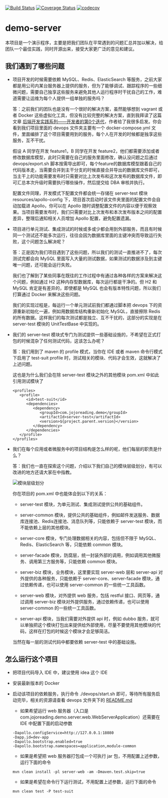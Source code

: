 [![Build Status](https://travis-ci.com/jojoreading-public/demo-server.svg?branch=master)](https://travis-ci.com/jojoreading-public/demo-server)
[![Coverage Status](https://coveralls.io/repos/github/jojoreading-public/demo-server/badge.svg?branch=master)](https://coveralls.io/github/jojoreading-public/demo-server?branch=master)
[![codecov](https://codecov.io/gh/jojoreading-public/demo-server/branch/master/graph/badge.svg)](https://codecov.io/gh/jojoreading-public/demo-server)

# demo-server

本项目是一个演示程序，主要是把我们团队在平常遇到的问题汇总并加以解决，给团队一个最佳实践，同时开源出来，接受大家更广泛的意见和建议。

## 我们遇到了哪些问题

* 项目开发的时候需要依赖 MySQL、Redis、ElasticSearch 等服务，之前大家都是用公司内某台服务器上提供的服务，但为了能够调试、跟踪程序的一些细微问题，需要自己独享这些服务来避免其他人运行程序时干扰自己的工作，难道需要让运维为每个人提供一组单独的服务吗？

  答：之前我们的团队也是没有一个很好的解决方案，虽然能够想到 vagrant 或者 Docker 这些虚拟化工具，但没有比较完整的解决方案，直到我拜读了这篇文章 [后端开发实践系列——开发者的第0个迭代](https://mp.weixin.qq.com/s/uMB0nYc_c_lA0CHSqy3q4w)，作者给了我很多启发。你会看到我们项目里面的 devops 文件夹主要有一个 docker-compose.yml 文件，里面编排了这个项目需要用到的服务，每个人在开发的时候都是独享这些服务，互不干扰。

  假设 A 同学在开发 feature1，B 同学在开发 feature2，他们都需要添加或者修改数据库模型，此时只需要在自己的服务里面修改，确认没问题之后通过 devops/export.sh 脚本按需导出即可，每个feature的数据库模型跟着自己的代码版本走，当需要合并到主干分支的时候直接合并导出的数据库文件即可，当主干上的功能需要发布时只需要对比上次发布和这次发布的数据库文件，即可汇总本次升级时需要执行哪些操作，然后提交给 DBA 审核并执行。
  
  配置文件同理，开发模式下配置文件都会统一存储在 server-test 模块 resources/apollo-config 下，项目首次启动时该文件夹里面的配置文件会自动加载进 Apollo，你可以在 Apollo 随时调整配置文件的内容以便于观察效果。当项目需要发布时，我们只需要对比上次发布和本次发布版本之间的配置差异，整理后通知相关人员增加 Apollo 配置，避免配置遗漏。

  

* 项目进行单元测试、集成测试的时候或多或少都会用到外部服务，而且有时候同一个测试还不能多次运行，往往会因为数据库里面的主键冲突而导致运行失败，这个问题怎么解决呢？

  答：正是因为我们项目遇到了这些问题，所以我们的测试一直推进不了，每次测试完都会向 MySQL 里面写入大量的测试数据，如果测试的数据涉及到主键唯一问题，还可能会运行失败。

  我们也了解到了某些同事在既往的工作过程中有通过各种各样的方案来解决这个问题，例如通过 H2 这种内存型数据库，每次运行都是干净的。但 H2 和 MySQL 肯定是有差异的，即使都是 MySQL 也会有版本特性问题，所以我们打算通过 Docker 来解决这些问题。

  我们的实现过程是，每运行一个单元测试前我们都通过脚本把 devops 下的资源重新初始化一遍，例如用数据库结构重新初始化 MySQL，直接擦除  Redis 的所有数据。这样我们的每次测试都是独立、互不干扰的，这部分的实现是在 server-test 模块的 UnitTestBase 中实现的。

  

* 我们的 server-test 模块式专门为测试提供一些基础设施的，不希望在正式打包的时候混杂了任何测试代码，这该怎么办呢？

  答：我们用到了 maven 的 profile 模式，当你在 IDE 或者 maven 命令行模式下启用了 test-suit profile 时，测试相关的模块、代码才会生效，这就解决了上述问题。

  这也是为什么我们会在除 server-test 模块之外的其他模块 pom.xml 中如此引用测试模块了

  ```
  <profiles>
     <profile>
        <id>test-suit</id>
        <dependencies>
           <dependency>
              <groupId>com.jojoreading.demo</groupId>
              <artifactId>server-test</artifactId>
              <version>${project.parent.version}</version>
           </dependency>
        </dependencies>
     </profile>
  </profiles>
  ```


* 我们在每个应用或者微服务中的项目结构是怎么样的呢，他们每层的职责是什么？

  答：我们也一直在探索这个问题，介绍以下我们自己的模块层级划分，有可以改进的地方还请大家在中指教。

  ![模块层级划分](https://raw.githubusercontent.com/odirus/jojoreading-public-community/master/demo-server/doc/images/module.png)

  你在项目的 pom.xml 中也能体会到以下的关系：

  * server-test 模块，为单元测试、集成测试提供公共的基础组件。

  * server-common 模块，提供公共的基础组件，例如邮件发送服务、数据库连接池、Redis连接池、消息队列等，只能依赖于 server-test 模块，而不能依赖上层的其他模块。
  * server-core 模块，专门处理数据相关的内容，包括但不限于 MySQL、Redis、ElasticSearch 等，只能依赖 common 模块。
  * server-facade 模块，防腐层，统一封装外部的调用，例如调用其他微服务、调用第三方服务等，只能依赖 common 模块。
  * server-biz 模块，业务模块，这里要实现 server-web 层和 server-api 对外提供的各种服务，只能依赖于 server-core、server-facade 模块，通过依赖传递，也可以使用 server-common 的一些统一工具函数。
  * server-web 模块，对外提供 web 服务，包括 restful 接口、网页等，通过调用 server-biz 模块对外提供服务，通过依赖传递，也可以使用 server-common 的一些统一工具函数。
  * server-api 模块，当我们需要对外提供 api 时，例如 dubbo 服务，就可以单独把这个模块打包出来提供给外部使用，尽量不要使用其他模块的代码，这样在打包的时候这个模块才会足够简洁。

  当然在每一层的测试代码中都要依赖 server-test 中的基础设施。

## 怎么运行这个项目
* 把项目代码导入 IDE 中，建议使用 idea 这个 IDE

* 安装最新版本的 Docker

* 启动该项目的依赖服务，执行命令 ./devops/start.sh 即可，等待所有服务启动完毕，相关的资源请查看 devops 文件夹下的 [README.md](./devops/README.md)

  * 如果希望运行 web 服务器（入口是 com.jojoreading.demo.server.web.WebServerApplication）还需要在 IDE 中配置下面的启动参数

  ```
  -Dapollo.configService=http://127.0.0.1:18080
  -Dapp.id=dev-app
  -Dapollo.bootstrap.enabled=true
  -Dapollo.bootstrap.namespaces=application,module-common
  ```

  * 如果是希望把 web 服务器打包成一个可执行 jar 包，不用配置上述参数，运行下面的命令

  ```
  mvn clean install -pl server-web -am -Dmaven.test.skip=true
  ```

  * 如果是希望在命令行下运行测试，不用配置上述参数，运行下面的命令

  ```
  mvn clean test -P test-suit
  ```


